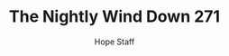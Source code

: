 ---
image: /assets/img/nwd/271_nwd_1corinthians_13_7_erv.png
title: The Nightly Wind Down 271
number: 271
categories:
  - The Nightly Wind Down
author: Hope Staff
notes: The Nightly Wind Down 271
embed: >-
  EMBED_GOES_HERE
transcript: >-
  SOME LINES OF TEXT START HERE
---